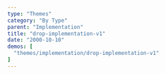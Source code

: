 ```yaml
---
type: "Themes"
category: "By Type"
parent: "Implementation"
title: "drop-implementation-v1"
date: "2000-10-10"
demos: [
  "themes/implementation/drop-implementation-v1"
]
---
```

